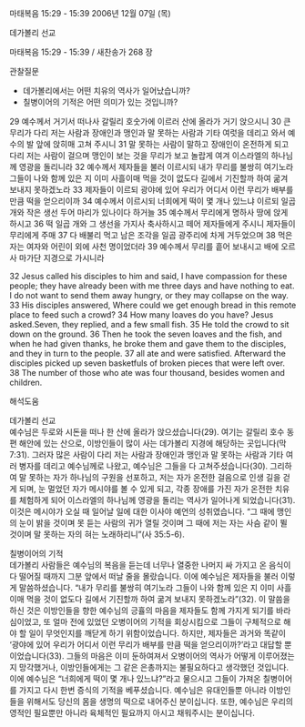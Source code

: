 마태복음 15:29 - 15:39 
2006년 12월 07일 (목)

데가볼리 선교



마태복음 15:29 - 15:39 / 새찬송가 268 장


관찰질문
- 데가볼리에서는 어떤 치유의 역사가 일어났습니까?
- 칠병이어의 기적은 어떤 의미가 있는 것입니까?

29 예수께서 거기서 떠나사 갈릴리 호숫가에 이르러 산에 올라가 거기 앉으시니 30 큰 무리가 다리 저는 사람과 장애인과 맹인과 말 못하는 사람과 기타 여럿을 데리고 와서 예수의 발 앞에 앉히매 고쳐 주시니 31 말 못하는 사람이 말하고 장애인이 온전하게 되고 다리 저는 사람이 걸으며 맹인이 보는 것을 무리가 보고 놀랍게 여겨 이스라엘의 하나님께 영광을 돌리니라 32 예수께서 제자들을 불러 이르시되 내가 무리를 불쌍히 여기노라 그들이 나와 함께 있은 지 이미 사흘이매 먹을 것이 없도다 길에서 기진할까 하여 굶겨 보내지 못하겠노라 33 제자들이 이르되 광야에 있어 우리가 어디서 이런 무리가 배부를 만큼 떡을 얻으리이까 34 예수께서 이르시되 너희에게 떡이 몇 개나 있느냐 이르되 일곱 개와 작은 생선 두어 마리가 있나이다 하거늘 35 예수께서 무리에게 명하사 땅에 앉게 하시고 36 떡 일곱 개와 그 생선을 가지사 축사하시고 떼어 제자들에게 주시니 제자들이 무리에게 주매 37 다 배불리 먹고 남은 조각을 일곱 광주리에 차게 거두었으며 38 먹은 자는 여자와 어린이 외에 사천 명이었더라 39 예수께서 무리를 흩어 보내시고 배에 오르사 마가단 지경으로 가시니라 

32  Jesus called his disciples to him and said, I have compassion for these people; they have already been with me three days and have nothing to eat. I do not want to send them away hungry, or they may collapse on the way. 33  His disciples answered, Where could we get enough bread in this remote place to feed such a crowd? 34  How many loaves do you have? Jesus asked.Seven, they replied, and a few small fish. 35  He told the crowd to sit down on the ground. 36  Then he took the seven loaves and the fish, and when he had given thanks, he broke them and gave them to the disciples, and they in turn to the people. 37  all ate and were satisfied. Afterward the disciples picked up seven basketfuls of broken pieces that were left over. 38  The number of those who ate was four thousand, besides women and children.

해석도움





데가볼리 선교  
예수님은 두로와 시돈을 떠나 한 산에 올라가 앉으셨습니다(29). 여기는 갈릴리 호수 동편 해안에 있는 산으로, 이방인들이 많이 사는 데가볼리 지경에 해당하는 곳입니다(막 7:31). 그러자 많은 사람이 다리 저는 사람과 장애인과 맹인과 말 못하는 사람과 기타 여러 병자를 데리고 예수님께로 나왔고, 예수님은 그들을 다 고쳐주셨습니다(30). 그리하여 말 못하는 자가 하나님의 구원을 선포하고, 저는 자가 온전한 걸음으로 인생 길을 걷게 되며, 눈 멀었던 자가 메시야를 볼 수 있게 되고, 각종 장애를 가진 자가 온전한 치유를 체험하게 되어 이스라엘의 하나님께 영광을 돌리는 역사가 일어나게 되었습니다(31). 이것은 메시야가 오실 때 일어날 일에 대한 이사야 예언의 성취였습니다. “그 때에 맹인의 눈이 밝을 것이며 못 듣는 사람의 귀가 열릴 것이며 그 때에 저는 자는 사슴 같이 뛸 것이며 말 못하는 자의 혀는 노래하리니”(사 35:5-6).  

칠병이어의 기적  
데가볼리 사람들은 예수님의 복음을 듣는데 너무나 열중한 나머지 싸 가지고 온 음식이 다 떨어질 때까지 그분 앞에서 떠날 줄을 몰랐습니다. 이에 예수님은 제자들을 불러 이렇게 말씀하셨습니다. “내가 무리를 불쌍히 여기노라 그들이 나와 함께 있은 지 이미 사흘이매 먹을 것이 없도다 길에서 기진할까 하여 굶겨 보내지 못하겠노라”(32). 이 말씀을 하신 것은 이방인들을 향한 예수님의 긍휼의 마음을 제자들도 함께 가지게 되기를 바라심이었고, 또 얼마 전에 있었던 오병이어의 기적을 회상시킴으로 그들이 구체적으로 해야 할 일이 무엇인지를 깨닫게 하기 위함이었습니다. 하지만, 제자들은 과거와 똑같이 ‘광야에 있어 우리가 어디서 이런 무리가 배부를 만큼 떡을 얻으리이까?’라고 대답할 뿐이었습니다(33). 그들의 마음은 이미 둔하여져서 오병이어의 역사가 어떻게 이루어졌는지 망각했거나, 이방인들에게는 그 같은 은총까지는 불필요하다고 생각했던 것입니다. 이에 예수님은 “너희에게 떡이 몇 개나 있느냐?”라고 물으시고 그들이 가져온 칠병이어를 가지고 다시 한번 증식의 기적을 베푸셨습니다. 예수님은 유대인들뿐 아니라 이방인들을 위해서도 당신의 몸을 생명의 떡으로 내어주신 분이십니다. 또한, 예수님은 우리의 영적인 필요뿐만 아니라 육체적인 필요까지 아시고 채워주시는 분이십니다.